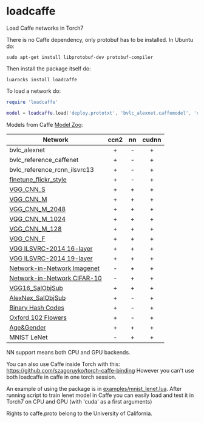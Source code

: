 loadcaffe
=========

Load Caffe networks in Torch7

There is no Caffe dependency, only protobuf has to be installed. In Ubuntu do:

```
sudo apt-get install libprotobuf-dev protobuf-compiler
```

Then install the package itself do:

```
luarocks install loadcaffe
```

To load a network do:

```lua
require 'loadcaffe'

model = loadcaffe.load('deploy.prototxt', 'bvlc_alexnet.caffemodel', 'ccn2')
```

Models from Caffe [Model Zoo](https://github.com/BVLC/caffe/wiki/Model-Zoo):

| Network  | ccn2 | nn | cudnn |
| ------------- | :-------------: | :-------: | :---: |
| bvlc_alexnet | + | - | + |
| bvlc_reference_caffenet | + | - | + |
| bvlc_reference_rcnn_ilsvrc13 | + | - | + |
| [finetune_flickr_style](https://gist.github.com/sergeyk/034c6ac3865563b69e60) | + | - | + |
| [VGG_CNN_S](https://gist.github.com/ksimonyan/fd8800eeb36e276cd6f9)  | +  | + | + |
| [VGG_CNN_M](https://gist.github.com/ksimonyan/f194575702fae63b2829)  | +  | + | + |
| [VGG_CNN_M_2048](https://gist.github.com/ksimonyan/78047f3591446d1d7b91)  | +  | + | + |
| [VGG_CNN_M_1024](https://gist.github.com/ksimonyan/f0f3d010e6d5f0100274)  | +  | + | + |
| [VGG_CNN_M_128](https://gist.github.com/ksimonyan/976847408258292576a1)  | +  | + | + |
| [VGG_CNN_F](https://gist.github.com/ksimonyan/a32c9063ec8e1118221a)  | +  | + | + |
| [VGG ILSVRC-2014 16-layer](https://gist.github.com/ksimonyan/211839e770f7b538e2d8) | + | + | + |
| [VGG ILSVRC-2014 19-layer](https://gist.github.com/ksimonyan/3785162f95cd2d5fee77) | + | + | + |
| [Network-in-Network Imagenet](https://gist.github.com/mavenlin/d802a5849de39225bcc6) | - | + | + |
| [Network-in-Network CIFAR-10](https://gist.github.com/mavenlin/e56253735ef32c3c296d) | - | + | + |
| [VGG16_SalObjSub](https://gist.github.com/jimmie33/27c1c0a7736ba66c2395) | + | + | + |
| [AlexNex_SalObjSub](https://gist.github.com/jimmie33/0585ed9428dc5222981f) | + | - | + | 
| [Binary Hash Codes](https://gist.github.com/kevinlin311tw/266d4150a1db5810398e) | + | - | + |
| [Oxford 102 Flowers](https://gist.github.com/jgoode21/0179e52305ca768a601f) | + | - | + |
| [Age&Gender](http://www.openu.ac.il/home/hassner/projects/cnn_agegender/) | + | + | + |
| MNIST LeNet | - | + | + |

NN support means both CPU and GPU backends.

You can also use Caffe inside Torch with this: https://github.com/szagoruyko/torch-caffe-binding However you can't use both loadcaffe in caffe in one torch session.

An example of using the package is in [examples/mnist_lenet.lua](examples/mnist_lenet.lua). After running script to train lenet model in Caffe you can easily load and test it in Torch7 on CPU and GPU (with 'cuda' as a first arguments)

Rights to caffe.proto belong to the University of California.
